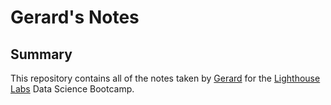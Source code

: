 # Gerard's Notes

## Summary 
This repository contains all of the notes taken by [Gerard](https://github.com/gagada) for the [Lighthouse Labs](https://www.lighthouselabs.ca) Data Science Bootcamp.

